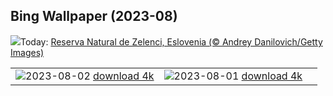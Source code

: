 ## Bing Wallpaper (2023-08)
![](https://www.bing.com/th?id=OHR.ZelenciSprings_ES-ES4174854094_UHD.jpg&w=1000)Today: [Reserva Natural de Zelenci, Eslovenia (© Andrey Danilovich/Getty Images)](https://www.bing.com/th?id=OHR.ZelenciSprings_ES-ES4174854094_UHD.jpg)

|      |      |      |
| :----: | :----: | :----: |
|![](https://www.bing.com/th?id=OHR.CapitolButte_ES-ES3615856410_UHD.jpg&pid=hp&w=384&h=216&rs=1&c=4)2023-08-02 [download 4k](https://www.bing.com/th?id=OHR.CapitolButte_ES-ES3615856410_UHD.jpg)|![](https://www.bing.com/th?id=OHR.DenaliClimber_ES-ES3274030285_UHD.jpg&pid=hp&w=384&h=216&rs=1&c=4)2023-08-01 [download 4k](https://www.bing.com/th?id=OHR.DenaliClimber_ES-ES3274030285_UHD.jpg)|